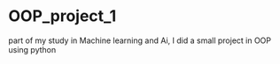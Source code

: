 # OOP_project_1
part of my study in Machine learning and Ai, I did a small project in OOP using python
